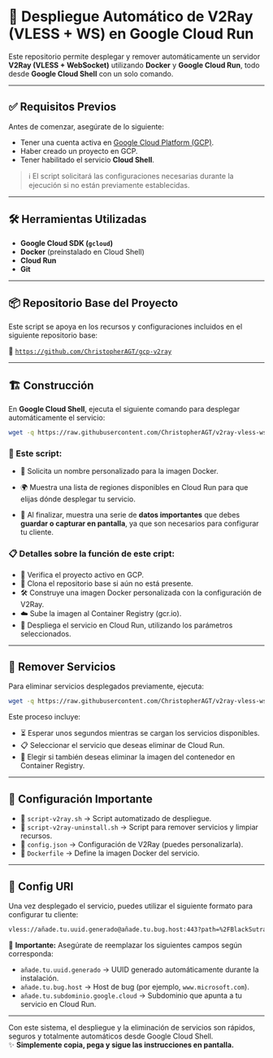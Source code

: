 # 🚀 Despliegue Automático de V2Ray (VLESS + WS) en Google Cloud Run

Este repositorio permite desplegar y remover automáticamente un servidor **V2Ray (VLESS + WebSocket)** utilizando **Docker** y **Google Cloud Run**, todo desde **Google Cloud Shell** con un solo comando.

---

## ✅ Requisitos Previos

Antes de comenzar, asegúrate de lo siguiente:

- Tener una cuenta activa en [Google Cloud Platform (GCP)](https://console.cloud.google.com/).
- Haber creado un proyecto en GCP.
- Tener habilitado el servicio **Cloud Shell**.

> ℹ️ El script solicitará las configuraciones necesarias durante la ejecución si no están previamente establecidas.

---

## 🛠 Herramientas Utilizadas

- **Google Cloud SDK (`gcloud`)**
- **Docker** (preinstalado en Cloud Shell)
- **Cloud Run**
- **Git**

---

## 📦 Repositorio Base del Proyecto

Este script se apoya en los recursos y configuraciones incluidos en el siguiente repositorio base:

🔗 [`https://github.com/ChristopherAGT/gcp-v2ray`](https://github.com/ChristopherAGT/gcp-v2ray)

---

## 🏗️ Construcción

En **Google Cloud Shell**, ejecuta el siguiente comando para desplegar automáticamente el servicio:

```bash
wget -q https://raw.githubusercontent.com/ChristopherAGT/v2ray-vless-ws/main/script-v2ray.sh -O script-v2ray.sh && bash script-v2ray.sh
```

### 🧱 Este script:

- 🧩 Solicita un nombre personalizado para la imagen Docker.

- 🌍 Muestra una lista de regiones disponibles en Cloud Run para que elijas dónde desplegar tu servicio.

- 📸 Al finalizar, muestra una serie de **datos importantes** que debes **guardar o capturar en pantalla**, ya que son necesarios para configurar tu cliente.

### 📋 Detalles sobre la función de este cript:

- 🔎 Verifica el proyecto activo en GCP.
- 📂 Clona el repositorio base si aún no está presente.
- 🛠️ Construye una imagen Docker personalizada con la configuración de V2Ray.
- ☁️ Sube la imagen al Container Registry (gcr.io).
- 🚀 Despliega el servicio en Cloud Run, utilizando los parámetros seleccionados.

---

## 🧹 Remover Servicios

Para eliminar servicios desplegados previamente, ejecuta:

```bash
wget -q https://raw.githubusercontent.com/ChristopherAGT/v2ray-vless-ws/main/script-v2ray-uninstall.sh -O script-v2ray-uninstall.sh && bash script-v2ray-uninstall.sh
```

Este proceso incluye:

- ⏳ Esperar unos segundos mientras se cargan los servicios disponibles.  
- 📋 Seleccionar el servicio que deseas eliminar de Cloud Run.  
- 🧼 Elegir si también deseas eliminar la imagen del contenedor en Container Registry.

---

## 🧾 Configuración Importante

- 📜 `script-v2ray.sh` → Script automatizado de despliegue.  
- 📜 `script-v2ray-uninstall.sh` → Script para remover servicios y limpiar recursos.  
- 📜 `config.json` → Configuración de V2Ray (puedes personalizarla).  
- 📜 `Dockerfile` → Define la imagen Docker del servicio.

---

## 🔗 Config URI

Una vez desplegado el servicio, puedes utilizar el siguiente formato para configurar tu cliente:

```bash
vless://añade.tu.uuid.generado@añade.tu.bug.host:443?path=%2FBlackSutra&security=tls&encryption=none&host=añade.tu.subdominio.google.cloud&fp=random&type=ws&sni=añade.tu.bug.host#
```

🔧 **Importante:** Asegúrate de reemplazar los siguientes campos según corresponda:

- `añade.tu.uuid.generado` → UUID generado automáticamente durante la instalación.
- `añade.tu.bug.host` → Host de bug (por ejemplo, `www.microsoft.com`).
- `añade.tu.subdominio.google.cloud` → Subdominio que apunta a tu servicio en Cloud Run.

---

Con este sistema, el despliegue y la eliminación de servicios son rápidos, seguros y totalmente automáticos desde Google Cloud Shell.  
✨ **Simplemente copia, pega y sigue las instrucciones en pantalla.**
